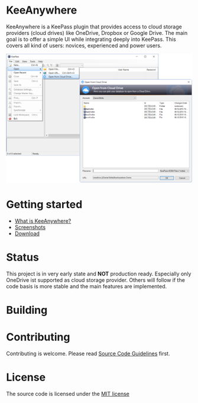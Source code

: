 # KeeAnywhere
KeeAnywhere is a KeePass plugin that provides access to cloud storage providers (cloud drives) like OneDrive, Dropbox or Google Drive. The main goal is to offer a simple UI while integrating deeply into KeePass. This covers all kind of users: novices, experienced and power users.

![KeeAnywhere in Action](doc/screenshots/KeeAnywhere_Teaser.png)

# Getting started
* [What is KeeAnywhere?](https://github.com/Kyrodan/KeeAnywhere/wiki)
* [Screenshots](https://github.com/Kyrodan/KeeAnywhere/wiki/Screenshots)
* [Download](https://github.com/Kyrodan/KeeAnywhere/releases)

# Status
This project is in very early state and **NOT** production ready.
Especially only OneDrive ist supported as cloud storage provider. Others will follow if the code basis is more stable and the main features are implemented.

# Building


# Contributing
Contributing is welcome. Please read [Source Code Guidelines](https://github.com/Kyrodan/KeeAnywhere/wiki/Source-Code-Guidelines) first.

# License
The source code is licensed under the [MIT license](https://github.com/Kyrodan/KeeAnywhere/blob/master/LICENSE)
